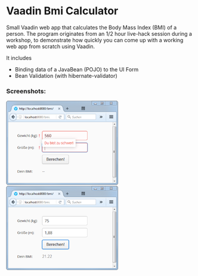 # Vaadin Bmi Calculator
Small Vaadin web app that calculates the Body Mass Index (BMI) of a person.
The program originates from an 1/2 hour live-hack session during a workshop, to demonstrate how quickly you can come up with a working web app from scratch using Vaadin.

It includes
- Binding data of a JavaBean (POJO) to the UI Form
- Bean Validation (with hibernate-validator)

### Screenshots:

<img src="/doc/img/bmi-tool-1.png" alt="BMI-Tool Screenshot 1" title="BMI-Tool Screenshot 1" width="300">
<img src="/doc/img/bmi-tool-2.png" alt="BMI-Tool Screenshot 2" title="BMI-Tool Screenshot 2" width="300">

